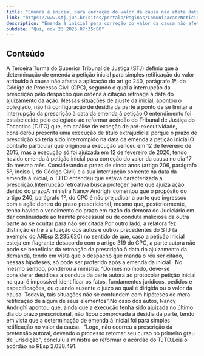 ```yaml
---
title: "Emenda à inicial para correção do valor da causa não afeta data de interrupção do prazo prescricional"
link: "https://www.stj.jus.br/sites/portalp/Paginas/Comunicacao/Noticias/2023/23112023-Emenda-a-inicial-para-correcao-do-valor-da-causa-nao-afeta-data-de-interrupcao-do-prazo-prescricional-.aspx"
description: "Emenda à inicial para correção do valor da causa não afeta data de interrupção do prazo prescricional"
pubdate: "Qui, nov 23 2023 07:35:00"
---
```


## Conteúdo

​A Terceira Turma do Superior Tribunal de Justiça (STJ) definiu que a determinação de emenda à petição inicial para simples retificação do valor atribuído à causa não afasta a aplicação do artigo 240, parágrafo 1º, do Código de Processo Civil (CPC), segundo o qual a interrupção da prescrição pelo despacho que ordena a citação retroage à data do ajuizamento da ação. Nessas situações de ajuste da inicial, apontou o colegiado, não há configuração de desídia da parte a ponto de se limitar a interrupção da prescrição à data da emenda à petição.O entendimento foi estabelecido pelo colegiado ao reformar acórdão do Tribunal de Justiça do Tocantins (TJTO) que, em análise de exceção de pré-executividade, considerou prescrita uma execução de título extrajudicial porque o prazo de prescrição só teria sido interrompido na data da emenda à petição inicial.O contrato particular que originou a execução venceu em 12 de fevereiro de 2015, mas a execução só foi ajuizada em 12 de fevereiro de 2020, tendo havido emenda à petição inicial para correção do valor da causa no dia 17 do mesmo mês. Considerando o prazo de cinco anos (artigo 206, parágrafo 5º, inciso I, do Código Civil) e a sua interrupção somente na data da emenda à inicial, o TJTO entendeu que estava caracterizada a prescrição.Interrupção retroativa busca proteger parte que ajuíza ação dentro do prazoA ministra Nancy Andrighi comentou que o propósito do artigo 240, parágrafo 1º, do CPC é não prejudicar a parte que ingressou com a ação dentro do prazo prescricional, mesmo que, posteriormente, tenha havido o vencimento do prazo em razão da demora do Judiciário em dar continuidade ao trâmite processual ou de conduta maliciosa da outra parte ao se ocultar para não ser citada.Por outro lado, a relatora fez distinção entre a situação dos autos e outros precedentes do STJ (a exemplo do AREsp 2.235.620) no sentido de que, caso a petição inicial esteja em flagrante desacordo com o artigo 319 do CPC, a parte autora não pode se beneficiar da retroação da prescrição à data do ajuizamento da demanda, tendo em vista que o despacho que manda o réu ser citado, nessas hipóteses, só pode ser proferido após a emenda da inicial.  No mesmo sentido, ponderou a ministra: "Do mesmo modo, deve-se considerar desidiosa a conduta da parte autora ao protocolar petição inicial na qual é impossível identificar os fatos, fundamentos jurídicos, pedidos e especificações, ou quando ausente o juízo ao qual é dirigida ou o valor da causa. Todavia, tais situações não se confundem com hipóteses de mera retificação de algum de seus elementos".No caso dos autos, Nancy Andrighi apontou que, ainda que a execução tenha sido ajuizada no último dia do prazo prescricional, não ficou comprovada a desídia da parte, tendo em vista que a determinação de emenda à inicial foi para simples retificação no valor da causa.  "Logo, não ocorreu a prescrição da pretensão autoral, devendo o processo retomar seu curso no primeiro grau de jurisdição", concluiu a ministra ao reformar o acórdão do TJTO.Leia o acórdão no REsp 2.088.491.
